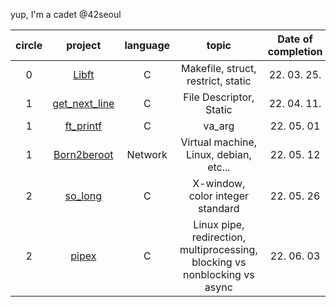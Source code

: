 yup, I'm a cadet @42seoul

| circle |                                          project                                           | language |               topic                | Date of completion |
| :----: | :----------------------------------------------------------------------------------------: | :------: | :--------------------------------: | :----------------: |
|   0    |         <a href="https://github.com/mtae616/42_cursus/tree/master/libft">Libft</a>         |    C     | Makefile, struct, restrict, static |    22. 03. 25.     |
|   1    | <a href="https://github.com/mtae616/42_cursus/tree/master/get_next_line">get_next_line</a> |    C     |      File Descriptor, Static       |    22. 04. 11.     |
|   1    |     <a href="https://github.com/mtae616/42_cursus/tree/master/ft_printf">ft_printf</a>     |    C     |               va_arg               |     22. 05. 01     |
|   1    |   <a href="https://github.com/mtae616/42_cursus/tree/master/Born2beroot">Born2beroot</a>   | Network |       Virtual machine, Linux, debian, etc...        |     22. 05. 12     |
|	2	 | <a href="https://github.com/mtae616/42_cursus/tree/master/so_long">so_long</a> | C | X-window, color integer standard | 22. 05. 26 |
| 2 |  <a href="https://github.com/mtae616/42_cursus/tree/master/pipex">pipex</a> | C | Linux pipe, redirection, multiprocessing, blocking vs nonblocking vs async | 22. 06. 03 |